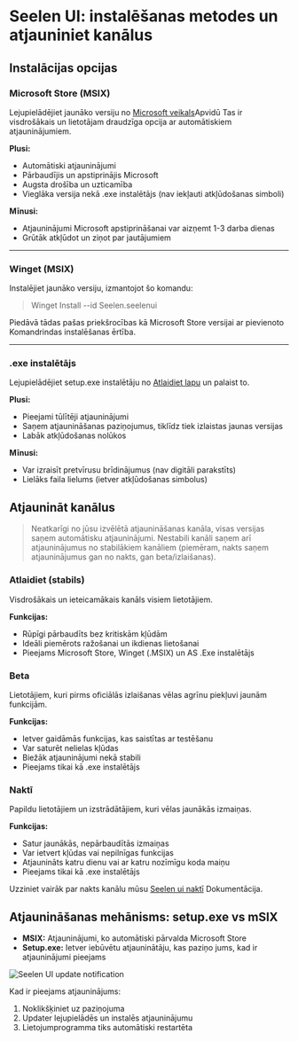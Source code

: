 # Seelen UI: instalēšanas metodes un atjauniniet kanālus

## Instalācijas opcijas

### Microsoft Store (MSIX)

Lejupielādējiet jaunāko versiju no
[Microsoft veikals](https://www.microsoft.com/store)Apvidū Tas ir visdrošākais
un lietotājam draudzīga opcija ar automātiskiem atjauninājumiem.

**Plusi:**

- Automātiski atjauninājumi
- Pārbaudījis un apstiprinājis Microsoft
- Augsta drošība un uzticamība
- Vieglāka versija nekā .exe instalētājs (nav iekļauti atkļūdošanas simboli)

**Mīnusi:**

- Atjauninājumi Microsoft apstiprināšanai var aizņemt 1-3 darba dienas
- Grūtāk atkļūdot un ziņot par jautājumiem

---

### Winget (MSIX)

Instalējiet jaunāko versiju, izmantojot šo komandu:

> Winget Install --id Seelen.seelenui

Piedāvā tādas pašas priekšrocības kā Microsoft Store versijai ar pievienoto
Komandrindas instalēšanas ērtība.

---

### .exe instalētājs

Lejupielādējiet setup.exe instalētāju no
[Atlaidiet lapu](https://github.com/eythaann/Seelen-UI/releases) un palaist to.

**Plusi:**

- Pieejami tūlītēji atjauninājumi
- Saņem atjaunināšanas paziņojumus, tiklīdz tiek izlaistas jaunas versijas
- Labāk atkļūdošanas nolūkos

**Mīnusi:**

- Var izraisīt pretvīrusu brīdinājumus (nav digitāli parakstīts)
- Lielāks faila lielums (ietver atkļūdošanas simbolus)

## Atjaunināt kanālus

> Neatkarīgi no jūsu izvēlētā atjaunināšanas kanāla, visas versijas saņem
> automātisku atjauninājumi. Nestabili kanāli saņem arī atjauninājumus no
> stabilākiem kanāliem (piemēram, nakts saņem atjauninājumus gan no nakts, gan
> beta/izlaišanas).

### Atlaidiet (stabils)

Visdrošākais un ieteicamākais kanāls visiem lietotājiem.

**Funkcijas:**

- Rūpīgi pārbaudīts bez kritiskām kļūdām
- Ideāli piemērots ražošanai un ikdienas lietošanai
- Pieejams Microsoft Store, Winget (.MSIX) un AS .Exe instalētājs

### Beta

Lietotājiem, kuri pirms oficiālās izlaišanas vēlas agrīnu piekļuvi jaunām
funkcijām.

**Funkcijas:**

- Ietver gaidāmās funkcijas, kas saistītas ar testēšanu
- Var saturēt nelielas kļūdas
- Biežāk atjauninājumi nekā stabili
- Pieejams tikai kā .exe instalētājs

### Naktī

Papildu lietotājiem un izstrādātājiem, kuri vēlas jaunākās izmaiņas.

**Funkcijas:**

- Satur jaunākās, nepārbaudītās izmaiņas
- Var ietvert kļūdas vai nepilnīgas funkcijas
- Atjaunināts katru dienu vai ar katru nozīmīgu koda maiņu
- Pieejams tikai kā .exe instalētājs

Uzziniet vairāk par nakts kanālu mūsu
[Seelen ui naktī](https://seelen.io/blog/nightly) Dokumentācija.

## Atjaunināšanas mehānisms: setup.exe vs mSIX

- **MSIX:** Atjauninājumi, ko automātiski pārvalda Microsoft Store
- **Setup.exe:** Ietver iebūvētu atjauninātāju, kas paziņo jums, kad ir
  atjauninājumi pieejams

![Seelen UI update notification](https://github.com/Seelen-Inc/slu-blog/blob/master/blog/seelen-ui-distribution-channels/image.png?raw=true)

Kad ir pieejams atjauninājums:

1. Noklikšķiniet uz paziņojuma
2. Updater lejupielādēs un instalēs atjauninājumu
3. Lietojumprogramma tiks automātiski restartēta
